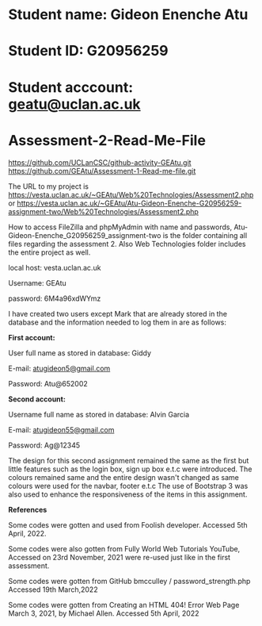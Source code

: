 # Student name: Gideon Enenche Atu
# Student ID: G20956259
# Student acccount: geatu@uclan.ac.uk

# Assessment-2-Read-Me-File

https://github.com/UCLanCSC/github-activity-GEAtu.git<!--This is the link to the GitHub Repo of Gideon Enenche Atu geatu@uclan.ac.uk G209562509 UCLanCSC/github-activity-GEAtu-->
https://github.com/GEAtu/Assessment-1-Read-me-file.git<!--This is the link to the GitHub Repo of Gideon Enenche Atu geatu@uclan.ac.uk G209562509 GEAtu/Assessment-1-Read-me-file-->

The URL to my project is https://vesta.uclan.ac.uk/~GEAtu/Web%20Technologies/Assessment2.php or https://vesta.uclan.ac.uk/~GEAtu/Atu-Gideon-Enenche-G20956259-assignment-two/Web%20Technologies/Assessment2.php

How to access FileZilla and phpMyAdmin with name and passwords, Atu-Gideon-Enenche_G20956259_assignment-two is the folder containing all files regarding the assessment 2. Also Web Technologies folder includes the entire project as well.

local host: vesta.uclan.ac.uk

Username: GEAtu

password: 6M4a96xdWYmz


I have created two users except Mark that are already stored in the database and the information needed to log them in are as follows:

**First account:**

User full name as stored in database: Giddy

E-mail: atugideon5@gmail.com

Password: Atu@652002

**Second account:**

Username full name as stored in database: Alvin Garcia

E-mail: atugideon55@gmail.com

Password: Ag@12345


The design for this second assignment remained the same as the first but little features such as the login box, sign up box e.t.c were introduced. 
The colours remained same and the entire design wasn't changed as same colours were used for the navbar, footer e.t.c
The use of Bootstrap 3 was also used to enhance the responsiveness of the items in this assignment.

**References**

Some codes were gotten and used from Foolish developer. Accessed 5th April, 2022.

Some codes were also gotten from Fully World Web Tutorials YouTube, Accessed on 23rd November, 2021 were re-used just like in the first assessment.

Some codes were gotten from GitHub bmcculley / password_strength.php Accessed 19th March,2022

Some codes were gotten from Creating an HTML 404! Error Web Page March 3, 2021, by Michael Allen. Accessed 5th April, 2022

